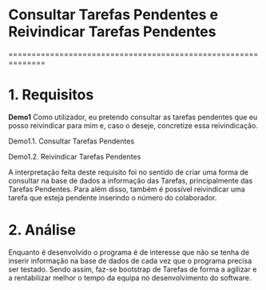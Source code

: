 # Consultar Tarefas Pendentes e Reivindicar Tarefas Pendentes
==============================================================


# 1. Requisitos

**Demo1** 
Como utilizador, eu pretendo consultar as tarefas pendentes que eu posso reivindicar para mim e, caso o deseje, concretize essa reivindicação.

Demo1.1. Consultar Tarefas Pendentes

Demo1.2. Reivindicar Tarefas Pendentes

A interpretação feita deste requisito foi no sentido de criar uma forma de consultar na base de dados a informação das Tarefas, principalmente das Tarefas Pendentes. Para além disso, também é possível reivindicar uma tarefa que esteja pendente inserindo o número do colaborador.

# 2. Análise

Enquanto é desenvolvido o programa é de interesse que não se tenha de inserir informação na base de dados de cada vez que o programa precisa ser testado. Sendo assim, faz-se bootstrap de Tarefas de forma a agilizar e a rentabilizar melhor o tempo da equipa no desenvolvimento do software.